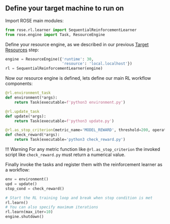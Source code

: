 ## Define your target machine to run on

Import ROSE main modules:
```python
from rose.rl.learner import SequentialReinforcementLearner
from rose.engine import Task, ResourceEngine
```

Define your resource engine, as we described in our previous [Target Resources](target-resources.md) step:
```python
engine = ResourceEngine({'runtime': 30,
                         'resource': 'local.localhost'})
rl = SequentialReinforcementLearner(engine)
```

Now our resource engine is defined, lets define our main RL workflow components:

```python
@rl.environment_task
def environment(*args):
    return Task(executable=f'python3 environment.py')

@rl.update_task
def update(*args):
    return Task(executable=f'python3 update.py')

@rl.as_stop_criterion(metric_name='MODEL_REWARD', threshold=200, operator=GREATER_THAN_THRESHOLD)
def check_reward(*args):
    return Task(executable='python3 check_reward.py')
```

!!! Warning
    For any metric function like `@rl.as_stop_criterion` the invoked script like `check_reward.py` must return a numerical value.

Finally invoke the tasks and register them with the reinforcement learner as a workflow:

```python
env = environment()
upd = update()
stop_cond = check_reward()

# Start the RL training loop and break when stop condition is met
rl.learn()
# You can also specify maximum iterations
rl.learn(max_iter=10)
engine.shutdown()
```
